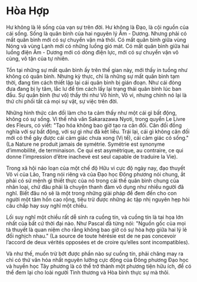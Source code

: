 # Hòa Hợp

Hư không là lẽ sống của vạn sự trên đời. Hư không là Đạo, là cội nguồn của cái
sống. Sống là quân bình của hai nguyên lý Âm - Dương. Nhưng phải có mất quân
bình mới có sự chuyển vận mà thôi. Có mất quân bình giữa vùng Nóng và vùng Lạnh
mới có những luồng gió mát. Có mất quân bình giữa hai luồng điện Âm - Dương mới
có dòng điện lực, mới có sự chuyển vận vô cùng, vô tận của tự nhiên.

Tồn tại những sự mất quân bình ấy trên thế gian này, mới thấy in tuồng như không
có quân bình. Nhưng kỳ thực, chỉ là những sự mất quân bình tạm thời, đang tìm
cách thiết lập lại cái quân bình bị gián đoạn. Như cái đòng đưa đang bị ly tâm,
lắc lư để tìm cách lấy lại trạng thái quân bình lúc ban đầu. Sự quân bình (hư
vô) thấy thì như Vô hình, Vô vi, nhưng chính nó lại là thứ chi phối tất cả mọi
sự vật, sự việc trên đời.

Những hình thức cân đối làm cho ta cảm thấy như một cái gì bất động, không có sự
sống. Vì thế nhà văn Sakarazawa Nyoti, trong quyển Le Livre des Fleurs, có viết:
"Tạo hóa không bao giờ tạo ra cân đối. Cân đối đồng nghĩa với sự bất động, với
sự gì như đã kết liễu. Trái lại, cái gì không cân đối mới có thể gây được cái
cảm giác chưa xong (Vị tế), cái cảm giác có sống." (La Nature ne produit jamais
de symétrie. Symétrie est synonyme d’immobilité, de terminaison. Ce qui est
asymétrique, au contraire, ce qui donne l’impression d’être inachevé est seul
capable de traduire la Vie).

Trong xã hội náo loạn của một chế độ Hữu vi cực độ ngày nay, đạo thuyết Vô vi
của Lão, Trang nói riêng và của Đạo học Đông phương nói chung, ắt phải có sứ
mệnh gì thiết thực của nó trong cái thế quân bình chung của nhân loại, chứ đâu
phải là chuyện thanh đàm vô dụng như nhiều người đã nghĩ. Biết đâu nó sẽ là một
trong những giải pháp để đem đến cho con người một tâm hồn cao rộng, tiêu trừ
được những ác tập nhị nguyên hẹp hòi câu chấp hay suy nghĩ một chiều.

Lối suy nghĩ một chiều rất dễ sinh ra cuồng tín, và cuồng tín là tai họa lớn
nhất của bất cứ thời đại nào. Như Pascal đã từng nói: "Nguồn gốc của mọi tà
thuyết là quan niệm cho rằng không bao giờ có sự hòa hợp giữa hai lý lẽ đối
nghịch nhau." (La source de toute hérésie est de ne pas concevoir l’accord de
deux vérités opposées et de croire qu’elles sont incompatibles).

Và như thế, muốn trừ bớt được phần nào sự cuồng tín, phải chăng may ra chỉ có
thứ văn hóa nhất nguyên lưỡng cực động của Đông phương Đạo học và huyền học Tây
phương là có thể trở thành một phương tiện hữu ích, để có thể đem lại cho loài
người Tình thương và Hòa bình thực sự mà thôi.

